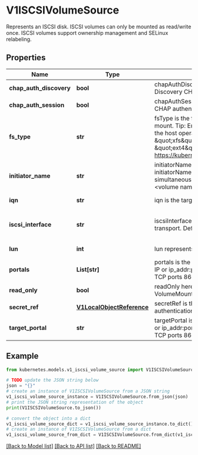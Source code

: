 # V1ISCSIVolumeSource

Represents an ISCSI disk. ISCSI volumes can only be mounted as read/write once. ISCSI volumes support ownership management and SELinux relabeling.

## Properties

Name | Type | Description | Notes
------------ | ------------- | ------------- | -------------
**chap_auth_discovery** | **bool** | chapAuthDiscovery defines whether support iSCSI Discovery CHAP authentication | [optional] 
**chap_auth_session** | **bool** | chapAuthSession defines whether support iSCSI Session CHAP authentication | [optional] 
**fs_type** | **str** | fsType is the filesystem type of the volume that you want to mount. Tip: Ensure that the filesystem type is supported by the host operating system. Examples: \&quot;ext4\&quot;, \&quot;xfs\&quot;, \&quot;ntfs\&quot;. Implicitly inferred to be \&quot;ext4\&quot; if unspecified. More info: https://kubernetes.io/docs/concepts/storage/volumes#iscsi | [optional] 
**initiator_name** | **str** | initiatorName is the custom iSCSI Initiator Name. If initiatorName is specified with iscsiInterface simultaneously, new iSCSI interface &lt;target portal&gt;:&lt;volume name&gt; will be created for the connection. | [optional] 
**iqn** | **str** | iqn is the target iSCSI Qualified Name. | [default to '']
**iscsi_interface** | **str** | iscsiInterface is the interface Name that uses an iSCSI transport. Defaults to &#39;default&#39; (tcp). | [optional] [default to 'default']
**lun** | **int** | lun represents iSCSI Target Lun number. | [default to 0]
**portals** | **List[str]** | portals is the iSCSI Target Portal List. The portal is either an IP or ip_addr:port if the port is other than default (typically TCP ports 860 and 3260). | [optional] 
**read_only** | **bool** | readOnly here will force the ReadOnly setting in VolumeMounts. Defaults to false. | [optional] 
**secret_ref** | [**V1LocalObjectReference**](V1LocalObjectReference.md) | secretRef is the CHAP Secret for iSCSI target and initiator authentication | [optional] 
**target_portal** | **str** | targetPortal is iSCSI Target Portal. The Portal is either an IP or ip_addr:port if the port is other than default (typically TCP ports 860 and 3260). | [default to '']

## Example

```python
from kubernetes.models.v1_iscsi_volume_source import V1ISCSIVolumeSource

# TODO update the JSON string below
json = "{}"
# create an instance of V1ISCSIVolumeSource from a JSON string
v1_iscsi_volume_source_instance = V1ISCSIVolumeSource.from_json(json)
# print the JSON string representation of the object
print(V1ISCSIVolumeSource.to_json())

# convert the object into a dict
v1_iscsi_volume_source_dict = v1_iscsi_volume_source_instance.to_dict()
# create an instance of V1ISCSIVolumeSource from a dict
v1_iscsi_volume_source_from_dict = V1ISCSIVolumeSource.from_dict(v1_iscsi_volume_source_dict)
```
[[Back to Model list]](../README.md#documentation-for-models) [[Back to API list]](../README.md#documentation-for-api-endpoints) [[Back to README]](../README.md)


